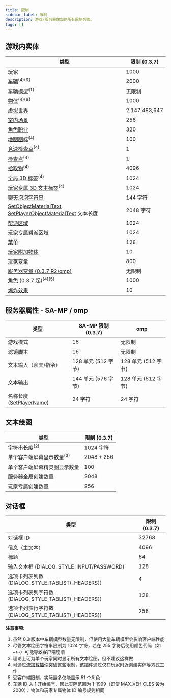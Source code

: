 ```yaml
---
title: 限制
sidebar_label: 限制
description: 游戏/服务器施加的所有限制列表。
tags: []
---
```


## 游戏内实体

| 类型                                                                                                                                          | 限制 (0.3.7)  |
| --------------------------------------------------------------------------------------------------------------------------------------------- | ------------- |
| 玩家                                                                                                                                          | 1000          |
| [车辆](../functions/CreateVehicle)<sup>(4)(6)</sup>                                                                                           | 2000          |
| [车辆模型](../functions/CreateVehicle)<sup>(1)</sup>                                                                                          | 无限制        |
| [物体](../functions/CreateObject)<sup>(4)(6)</sup>                                                                                            | 1000          |
| [虚拟世界](../functions/SetPlayerVirtualWorld)                                                                                                | 2,147,483,647 |
| [室内场景](../functions/SetPlayerInterior)                                                                                                    | 256           |
| [角色职业](../functions/AddPlayerClass)                                                                                                       | 320           |
| [地图图标](../functions/SetPlayerMapIcon)<sup>(4)</sup>                                                                                       | 100           |
| [竞速检查点](../functions/SetPlayerRaceCheckpoint)<sup>(4)</sup>                                                                              | 1             |
| [检查点](../functions/SetPlayerCheckpoint)<sup>(4)</sup>                                                                                      | 1             |
| [拾取物](../functions/CreatePickup)<sup>(4)</sup>                                                                                             | 4096          |
| [全局 3D 标签](../functions/Create3DTextLabel)<sup>(4)</sup>                                                                                  | 1024          |
| [玩家专属 3D 文本标签](../functions/CreatePlayer3DTextLabel)<sup>(4)</sup>                                                                    | 1024          |
| [聊天泡泡字符串](../functions/SetPlayerChatBubble)                                                                                            | 144 字符      |
| [SetObjectMaterialText](../functions/SetObjectMaterialText), [SetPlayerObjectMaterialText](../functions/SetPlayerObjectMaterialText) 文本长度 | 2048 字符     |
| [帮派区域](../functions/GangZoneCreate)                                                                                                       | 1024          |
| [玩家专属帮派区域](../functions/CreatePlayerGangZone)                                                                                         | 1024          |
| [菜单](../functions/CreateMenu)                                                                                                               | 128           |
| [玩家附加物体](../functions/SetPlayerAttachedObject)                                                                                          | 10            |
| [玩家变量](../functions/SetPVarInt)                                                                                                           | 800           |
| [服务器变量 (0.3.7 R2/omp)](../functions/SetSVarInt)                                                                                          | 无限制        |
| [角色](../functions/CreateActor) (0.3.7 起)<sup>(4)(5)</sup>                                                                                  | 1000          |
| [爆炸效果](../functions/CreateExplosion)                                                                                                      | 10            |

## 服务器属性 - SA-MP / omp

| 类型                                                   | SA-MP 限制 (0.3.7)  | omp                 |
| ------------------------------------------------------ | ------------------- | ------------------- |
| 游戏模式                                               | 16                  | 无限制              |
| 滤镜脚本                                               | 16                  | 无限制              |
| 文本输入（聊天/指令）                                  | 128 单元 (512 字节) | 128 单元 (512 字节) |
| 文本输出                                               | 144 单元 (576 字节) | 128 单元 (512 字节) |
| 名称长度 ([SetPlayerName](../functions/SetPlayerName)) | 24 字符             | 24 字符             |

## 文本绘图

| 类型                                 | 限制 (0.3.7) |
| ------------------------------------ | ------------ |
| 字符串长度<sup>(2)</sup>             | 1024 字符    |
| 单个客户端屏幕显示数量<sup>(3)</sup> | 2048 + 256   |
| 单个客户端屏幕精灵图显示数量         | 100          |
| 服务器全局创建数量                   | 2048         |
| 玩家专属创建数量                     | 256          |

## 对话框

| 类型                                                 | 限制 (0.3.7) |
| ---------------------------------------------------- | ------------ |
| 对话框 ID                                            | 32768        |
| 信息（主文本）                                       | 4096         |
| 标题                                                 | 64           |
| 输入文本框 (DIALOG_STYLE_INPUT/PASSWORD)             | 128          |
| 选项卡列表列数 (DIALOG_STYLE_TABLIST(\_HEADERS))     | 4            |
| 选项卡列表列字符数 (DIALOG_STYLE_TABLIST(\_HEADERS)) | 128          |
| 选项卡列表行字符数 (DIALOG_STYLE_TABLIST(\_HEADERS)) | 256          |

**注意事项:**

1. 虽然 0.3 版本中车辆模型数量无限制，但使用大量车辆模型会影响客户端性能
2. 尽管文本绘图字符串限制为 1024 字符，若在 255 字符后使用颜色代码（如~r~）可能导致客户端崩溃
3. 理论上可为单个玩家同时显示所有文本绘图，但不建议这样做
4. 可通过[流加载插件](https://github.com/samp-incognito/samp-streamer-plugin)突破这些限制，该插件通过仅在玩家附近创建实体等方式工作
5. 受客户端限制，实际最多仅能显示 51 个角色
6. 车辆 ID 从 1 开始编号，因此实际范围为 1-1999（即使 MAX_VEHICLES 设为 2000），物体和玩家专属物体 ID 编号规则相同
